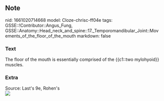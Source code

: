 ## Note
nid: 1661020714668
model: Cloze-chrisc-ff04e
tags: GSSE::!Contributor::Angus_Fung, GSSE::Anatomy::Head_neck_and_spine::17._Temporomandibular_Joint::Movements_of_the_floor_of_the_mouth
markdown: false

### Text
The floor of the mouth is essentially comprised of the {{c1::two mylohyoid}} muscles.

### Extra
<div>
  Source: Last's 9e, Rohen's
</div>
<div>
  <div><img src=
  "paste-b9f3d3e1ebf3835828ca82b49f1aee1e7cf64845.jpg"></div>
</div>
